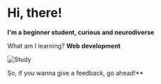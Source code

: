 # Hi, there!


**I'm a beginner student, curious and neurodiverse**

What am I learning? **Web development**


![Study](https://yourpcfriend.com/wp-content/uploads/2021/07/website.gif) 


 So, if you wanna give a feedback, go ahead!**

